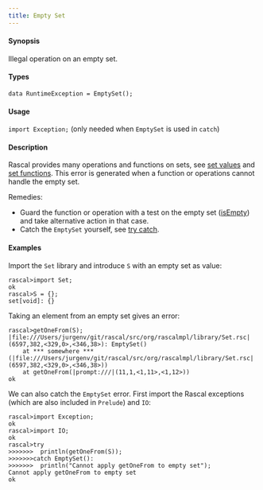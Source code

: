 ```yaml
---
title: Empty Set
---
```


#### Synopsis

Illegal operation on an empty set.

#### Types

`data RuntimeException = EmptySet();`
       
#### Usage

`import Exception;` (only needed when `EmptySet` is used in `catch`)

#### Description

Rascal provides many operations and functions on sets, see [set values](../../../Rascal/Expressions/Values/Set/index.md)
and [set functions](../../../Library/Set.md).
This error is generated when a function or operations cannot handle the empty set.

Remedies:

*  Guard the function or operation with a test on the empty set ([isEmpty](../../../Library/Set.md#Set-isEmpty)) and 
  take alternative action in that case.
*  Catch the `EmptySet` yourself, see [try catch](../../../Rascal/Statements/TryCatch/index.md).

#### Examples

Import the `Set` library and introduce `S` with an empty set as value:

```rascal-shell ,continue,error
rascal>import Set;
ok
rascal>S = {};
set[void]: {}
```
Taking an element from an empty set gives an error:

```rascal-shell ,continue,error
rascal>getOneFrom(S);
|file:///Users/jurgenv/git/rascal/src/org/rascalmpl/library/Set.rsc|(6597,382,<329,0>,<346,38>): EmptySet()
	at *** somewhere ***(|file:///Users/jurgenv/git/rascal/src/org/rascalmpl/library/Set.rsc|(6597,382,<329,0>,<346,38>))
	at getOneFrom(|prompt:///|(11,1,<1,11>,<1,12>))
ok
```
We can also catch the `EmptySet` error. First import the Rascal exceptions (which are also included in `Prelude`)
and `IO`:

```rascal-shell ,continue,error
rascal>import Exception;
ok
rascal>import IO;
ok
rascal>try 
>>>>>>>  println(getOneFrom(S)); 
>>>>>>>catch EmptySet(): 
>>>>>>>  println("Cannot apply getOneFrom to empty set");
Cannot apply getOneFrom to empty set
ok
```


